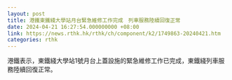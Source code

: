 ```yaml
---
layout: post
title: 港鐵東鐵綫大學站月台緊急維修工作完成　列車服務陸續回復正常
date: 2024-04-21 16:27:54.000000000 +08:00
link: https://news.rthk.hk/rthk/ch/component/k2/1749863-20240421.htm
categories: rthk
---
```


港鐵表示，東鐵綫大學站1號月台上蓋設施的緊急維修工作已完成，東鐵綫列車服務陸續回復正常。
